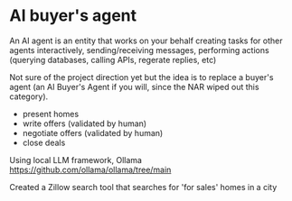 # AI buyer's agent

An AI agent is an entity that works on your behalf creating tasks for other agents interactively, sending/receiving messages, performing actions (querying databases, calling APIs, regerate replies, etc) 

Not sure of the project direction yet but the idea is to replace a buyer's agent (an AI Buyer's Agent if you will, since the NAR wiped out this category). 
- present homes
- write offers (validated by human)
- negotiate offers (validated by human)
- close deals 

Using local LLM framework, Ollama https://github.com/ollama/ollama/tree/main

Created a Zillow search tool that searches for 'for sales' homes in a  city
